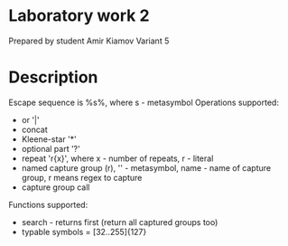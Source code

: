 # Laboratory work 2
Prepared by student Amir Kiamov
Variant 5
# Description
Escape sequence is %s%, where s - metasymbol
Operations supported:
- or '|'
- concat 
- Kleene-star '*'
- optional part '?'
- repeat 'r{x}', where x - number of repeats, r - literal
- named capture group (<name>r), '<name>' - metasymbol, name - name of capture group, r means regex to capture
- capture group call <name>
  
Functions supported:
- search - returns first (return all captured groups too)
- typable symbols = [32..255]\{127}
